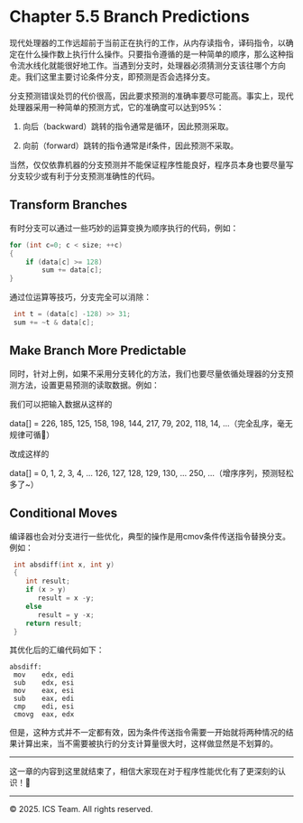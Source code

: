 # Chapter 5.5 Branch Predictions

现代处理器的工作远超前于当前正在执行的工作，从内存读指令，译码指令，以确定在什么操作数上执行什么操作。只要指令遵循的是一种简单的顺序，那么这种指令流水线化就能很好地工作。当遇到分支时，处理器必须猜测分支该往哪个方向走。我们这里主要讨论条件分支，即预测是否会选择分支。

分支预测错误处罚的代价很高，因此要求预测的准确率要尽可能高。事实上，现代处理器采用一种简单的预测方式，它的准确度可以达到95%：

1. 向后（backward）跳转的指令通常是循环，因此预测采取。

2. 向前（forward）跳转的指令通常是if条件，因此预测不采取。

当然，仅仅依靠机器的分支预测并不能保证程序性能良好，程序员本身也要尽量写分支较少或有利于分支预测准确性的代码。

## Transform Branches

有时分支可以通过一些巧妙的运算变换为顺序执行的代码，例如：

```C
for (int c=0; c < size; ++c) 
{
    if (data[c] >= 128)
        sum += data[c];
}
```
通过位运算等技巧，分支完全可以消除：

```C
 int t = (data[c] -128) >> 31;
 sum += ~t & data[c];
```

## Make Branch More Predictable

同时，针对上例，如果不采用分支转化的方法，我们也要尽量依循处理器的分支预测方法，设置更易预测的读取数据。例如：

我们可以把输入数据从这样的

data[] = 226, 185, 125, 158, 198, 144, 217, 79, 202, 118,  14, ...（完全乱序，毫无规律可循🥲）

改成这样的

data[] = 0, 1, 2, 3, 4, ... 126, 127, 128, 129, 130, ... 250, ...（增序序列，预测轻松多了~）

## Conditional Moves

编译器也会对分支进行一些优化，典型的操作是用cmov条件传送指令替换分支。例如：

```C
 int absdiff(int x, int y) 
 {
    int result;
    if (x > y) 
       result = x -y;
    else 
       result = y -x;
    return result;
 }
```

其优化后的汇编代码如下：

```
absdiff:
 mov    edx, edi
 sub    edx, esi
 mov    eax, esi
 sub    eax, edi
 cmp    edi, esi
 cmovg  eax, edx
```

但是，这种方式并不一定都有效，因为条件传送指令需要一开始就将两种情况的结果计算出来，当不需要被执行的分支计算量很大时，这样做显然是不划算的。

------

这一章的内容到这里就结束了，相信大家现在对于程序性能优化有了更深刻的认识！🎉

------

© 2025. ICS Team. All rights reserved.